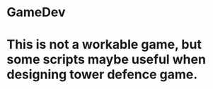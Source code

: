 # GameDev
# This is not a workable game, but some scripts maybe useful when designing tower defence game.